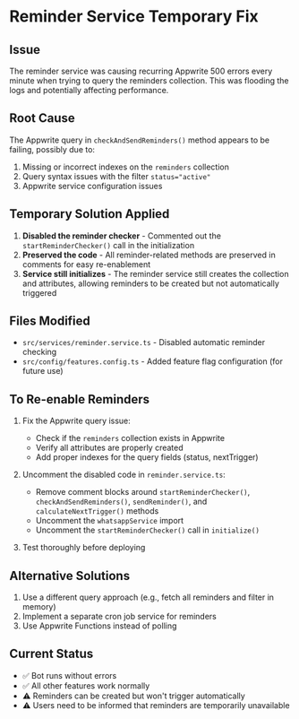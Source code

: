 # Reminder Service Temporary Fix

## Issue
The reminder service was causing recurring Appwrite 500 errors every minute when trying to query the reminders collection. This was flooding the logs and potentially affecting performance.

## Root Cause
The Appwrite query in `checkAndSendReminders()` method appears to be failing, possibly due to:
1. Missing or incorrect indexes on the `reminders` collection
2. Query syntax issues with the filter `status="active"`
3. Appwrite service configuration issues

## Temporary Solution Applied
1. **Disabled the reminder checker** - Commented out the `startReminderChecker()` call in the initialization
2. **Preserved the code** - All reminder-related methods are preserved in comments for easy re-enablement
3. **Service still initializes** - The reminder service still creates the collection and attributes, allowing reminders to be created but not automatically triggered

## Files Modified
- `src/services/reminder.service.ts` - Disabled automatic reminder checking
- `src/config/features.config.ts` - Added feature flag configuration (for future use)

## To Re-enable Reminders
1. Fix the Appwrite query issue:
   - Check if the `reminders` collection exists in Appwrite
   - Verify all attributes are properly created
   - Add proper indexes for the query fields (status, nextTrigger)
   
2. Uncomment the disabled code in `reminder.service.ts`:
   - Remove comment blocks around `startReminderChecker()`, `checkAndSendReminders()`, `sendReminder()`, and `calculateNextTrigger()` methods
   - Uncomment the `whatsappService` import
   - Uncomment the `startReminderChecker()` call in `initialize()`

3. Test thoroughly before deploying

## Alternative Solutions
1. Use a different query approach (e.g., fetch all reminders and filter in memory)
2. Implement a separate cron job service for reminders
3. Use Appwrite Functions instead of polling

## Current Status
- ✅ Bot runs without errors
- ✅ All other features work normally
- ⚠️ Reminders can be created but won't trigger automatically
- ⚠️ Users need to be informed that reminders are temporarily unavailable